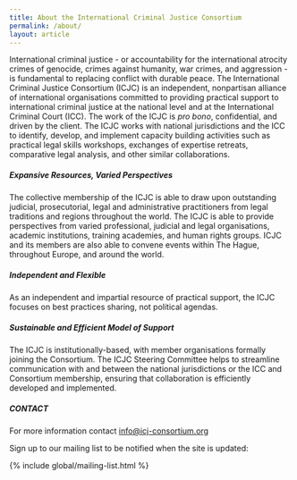 ```yaml
---
title: About the International Criminal Justice Consortium
permalink: /about/
layout: article
---
```

International criminal justice - or accountability for the international atrocity crimes of genocide, crimes against humanity, war crimes, and aggression - is fundamental to replacing conflict with durable peace. The International Criminal Justice Consortium (ICJC) is an independent, nonpartisan alliance of international organisations committed to providing practical support to international criminal justice at the national level and at the International Criminal Court (ICC). The work of the ICJC is *pro bono*, confidential, and driven by the client. The ICJC works with national jurisdictions and the ICC to identify, develop, and implement capacity building activities such as practical legal skills workshops, exchanges of expertise retreats, comparative legal analysis, and other similar collaborations.

##### Expansive Resources, Varied Perspectives

The collective membership of the ICJC is able to draw upon outstanding judicial, prosecutorial, legal and administrative practitioners from legal traditions and regions throughout the world. The ICJC is able to provide perspectives from varied professional, judicial and legal organisations, academic institutions, training academies, and human rights groups. ICJC and its members are also able to convene events within The Hague, throughout Europe, and around the world.
 
##### Independent and Flexible

As an independent and impartial resource of practical support, the ICJC focuses on best practices sharing, not political agendas.
 
##### Sustainable and Efficient Model of Support

The ICJC is institutionally-based, with member organisations formally joining the Consortium. The ICJC Steering Committee helps to streamline communication with and between the national jurisdictions or the ICC and Consortium membership, ensuring that collaboration is efficiently developed and implemented.

##### CONTACT

For more information contact <info@icj-consortium.org>


Sign up to our mailing list to be notified when the site is updated:

{% include global/mailing-list.html %}
